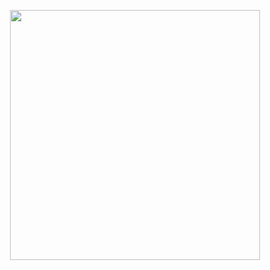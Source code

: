 <p align="center"><img width="400px" src="https://media4.giphy.com/media/7B25Ol4JQ3IMwQ7cxG/giphy.gif?cid=ecf05e4742rgnd4pqlgdvbiujpdxmk82cjmbkfwa1u88eldd&rid=giphy.gif"></p>
